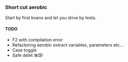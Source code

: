 ### Short cut aerobic

Start by first koans and let you drive by tests.


#### TODO
 - F2 with compilation error
 - Refactoring aerobic extract variables, parameters etc...
 - Case toggle
 - Safe delet ⌘⌦
